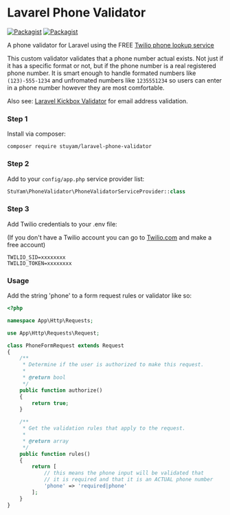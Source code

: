 # Lavarel Phone Validator
[![Packagist](https://img.shields.io/packagist/v/stuyam/laravel-phone-validator.svg)](https://packagist.org/packages/stuyam/laravel-phone-validator)
[![Packagist](https://img.shields.io/packagist/dt/stuyam/laravel-phone-validator.svg)](https://packagist.org/packages/stuyam/laravel-phone-validator)

A phone validator for Laravel using the FREE [Twilio phone lookup service](https://www.twilio.com/lookup)

This custom validator validates that a phone number actual exists. Not just if it has a specific format or not, but if the phone number is a real registered phone number. It is smart enough to handle formated numbers like ```(123)-555-1234``` and unfromated numbers like ```1235551234``` so users can enter in a phone number however they are most comfortable.

Also see: [Laravel Kickbox Validator](https://github.com/stuyam/laravel-kickbox-validator) for email address validation.

### Step 1
Install via composer:

```
composer require stuyam/laravel-phone-validator
```

### Step 2
Add to your ```config/app.php``` service provider list:

```php
StuYam\PhoneValidator\PhoneValidatorServiceProvider::class
```

### Step 3
Add Twilio credentials to your .env file:

(If you don't have a Twilio account you can go to [Twilio.com](https://www.twilio.com/) and make a free account)

```
TWILIO_SID=xxxxxxxx
TWILIO_TOKEN=xxxxxxxx
```


### Usage
Add the string 'phone' to a form request rules or validator like so:

```php
<?php

namespace App\Http\Requests;

use App\Http\Requests\Request;

class PhoneFormRequest extends Request
{
    /**
     * Determine if the user is authorized to make this request.
     *
     * @return bool
     */
    public function authorize()
    {
        return true;
    }

    /**
     * Get the validation rules that apply to the request.
     *
     * @return array
     */
    public function rules()
    {
        return [
        	// this means the phone input will be validated that
        	// it is required and that it is an ACTUAL phone number
            'phone' => 'required|phone'
        ];
    }
}

```
